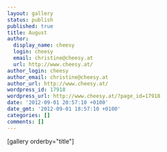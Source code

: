 ```yaml
---
layout: gallery
status: publish
published: true
title: August
author:
  display_name: cheesy
  login: cheesy
  email: christine@cheesy.at
  url: http://www.cheesy.at/
author_login: cheesy
author_email: christine@cheesy.at
author_url: http://www.cheesy.at/
wordpress_id: 17918
wordpress_url: http://www.cheesy.at/?page_id=17918
date: '2012-09-01 20:57:10 +0100'
date_gmt: '2012-09-01 18:57:10 +0100'
categories: []
comments: []
---
```

[gallery orderby="title"]
